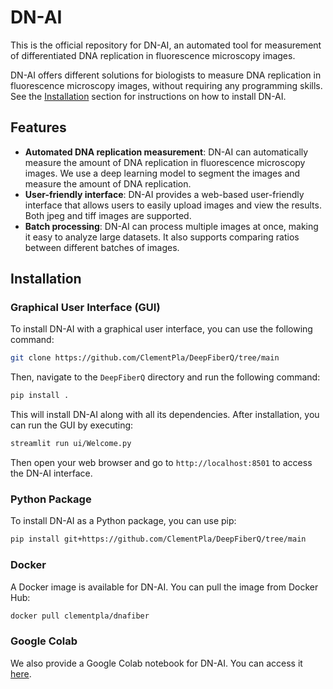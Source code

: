# DN-AI

This is the official repository for DN-AI, an automated tool for measurement of differentiated DNA replication in fluorescence microscopy images.

DN-AI offers different solutions for biologists to measure DNA replication in fluorescence microscopy images, without requiring any programming skills. See the [Installation](#installation) section for instructions on how to install DN-AI.

## Features

- **Automated DNA replication measurement**: DN-AI can automatically measure the amount of DNA replication in fluorescence microscopy images. We use a deep learning model to segment the images and measure the amount of DNA replication.
- **User-friendly interface**: DN-AI provides a web-based user-friendly interface that allows users to easily upload images and view the results. Both jpeg and tiff images are supported.
- **Batch processing**: DN-AI can process multiple images at once, making it easy to analyze large datasets. It also supports comparing ratios between different batches of images.




## Installation

### Graphical User Interface (GUI)
To install DN-AI with a graphical user interface, you can use the following command:

```bash
git clone https://github.com/ClementPla/DeepFiberQ/tree/main
```
Then, navigate to the `DeepFiberQ` directory and run the following command:

```bash
pip install .
```
This will install DN-AI along with all its dependencies. After installation, you can run the GUI by executing:

```bash
streamlit run ui/Welcome.py
```

Then open your web browser and go to `http://localhost:8501` to access the DN-AI interface.

### Python Package
To install DN-AI as a Python package, you can use pip:

```bash
pip install git+https://github.com/ClementPla/DeepFiberQ/tree/main
```


### Docker
A Docker image is available for DN-AI. You can pull the image from Docker Hub:

```bash
docker pull clementpla/dnafiber
```

### Google Colab
We also provide a Google Colab notebook for DN-AI. You can access it [here](https://colab.research.google.com/github/ClementPla/DeepFiberQ/blob/main/Colab/DNA_Fiber_Q.ipynb).

